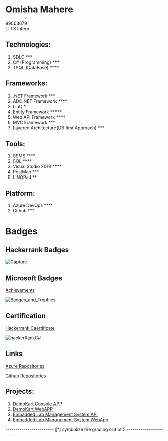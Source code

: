 # Omisha Mahere 
99003679  
LTTS Intern

## Technologies:

1. SDLC ***
2. C# (Programming) ***
3. TSQL (DataBase) ****

## Frameworks:

1. .NET Framework ***
2. ADO.NET Framework ****
3. LinQ *
4. Entity Framework *****
5. Web API Framework ****
6. MVC Framework ***
7. Layered Architecture(DB first Approach) ***

## Tools:

1. SSMS ****
2. SQL ****
3. Visual Studio 2019 ****
4. PostMan ***
5. LINQPad **

## Platform:

1. Azure DevOps ****
2. Github ***

# Badges

## Hackerrank Badges
![Capture](https://user-images.githubusercontent.com/78849691/111938939-0f194d80-8af1-11eb-98aa-1c6867392135.JPG)

## Microsoft Badges 
[Achievements](https://docs.microsoft.com/en-us/users/rishabhsoni-1968/achievements)

![Badges_and_Trophies](https://user-images.githubusercontent.com/78849691/111939361-15f49000-8af2-11eb-913a-7bbb5ff89d38.JPG)

## Certification

[Hackerrank Caertificate](https://www.hackerrank.com/certificates/9cda54c60585)

![hackerRankC#](https://user-images.githubusercontent.com/78849691/111939787-2eb17580-8af3-11eb-9dcf-41404ed81c49.png)

## Links

[Azure Repositories](https://dev.azure.com/rishabhsoni0145)

[Github Repositories](https://github.com/99003508)

## Projects:

1.  [DemoKart Console APP](https://dev.azure.com/rishabhsoni0145/99003508_DemoKart_App)
2.  [DemoKart WebAPP](https://dev.azure.com/rishabhsoni0145/99003508_DemoKart_WebApp)
3.  [Embadded Lab Management System API](https://dev.azure.com/rishabhsoni0145/99003808_Emb_Lab_Mgmt)
4.  [Embadded Lab Management System WebApp](https://dev.azure.com/rishabhsoni0145/99003508_Embd_Lab_Mgnt_MVC)

------------------------ [*] symbolize the grading out of 5.------------------------
